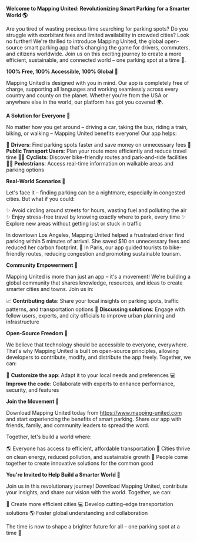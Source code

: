 **Welcome to Mapping United: Revolutionizing Smart Parking for a Smarter World 🌎**

Are you tired of wasting precious time searching for parking spots? Do you struggle with exorbitant fees and limited availability in crowded cities? Look no further! We're thrilled to introduce Mapping United, the global open-source smart parking app that's changing the game for drivers, commuters, and citizens worldwide. Join us on this exciting journey to create a more efficient, sustainable, and connected world – one parking spot at a time 🚗.

**100% Free, 100% Accessible, 100% Global 🌟**

Mapping United is designed with you in mind. Our app is completely free of charge, supporting all languages and working seamlessly across every country and county on the planet. Whether you're from the USA or anywhere else in the world, our platform has got you covered 🌍.

**A Solution for Everyone 🤝**

No matter how you get around – driving a car, taking the bus, riding a train, biking, or walking – Mapping United benefits everyone! Our app helps:

🚗 **Drivers**: Find parking spots faster and save money on unnecessary fees
💨 **Public Transport Users**: Plan your route more efficiently and reduce travel time
🚴‍♂️ **Cyclists**: Discover bike-friendly routes and park-and-ride facilities
🚶‍♀️ **Pedestrians**: Access real-time information on walkable areas and parking options

**Real-World Scenarios 🌆**

Let's face it – finding parking can be a nightmare, especially in congested cities. But what if you could:

✨ Avoid circling around streets for hours, wasting fuel and polluting the air
✨ Enjoy stress-free travel by knowing exactly where to park, every time
✨ Explore new areas without getting lost or stuck in traffic

In downtown Los Angeles, Mapping United helped a frustrated driver find parking within 5 minutes of arrival. She saved $10 on unnecessary fees and reduced her carbon footprint. 🌴 In Paris, our app guided tourists to bike-friendly routes, reducing congestion and promoting sustainable tourism.

**Community Empowerment 🤝**

Mapping United is more than just an app – it's a movement! We're building a global community that shares knowledge, resources, and ideas to create smarter cities and towns. Join us in:

📈 **Contributing data**: Share your local insights on parking spots, traffic patterns, and transportation options
💬 **Discussing solutions**: Engage with fellow users, experts, and city officials to improve urban planning and infrastructure

**Open-Source Freedom 🚀**

We believe that technology should be accessible to everyone, everywhere. That's why Mapping United is built on open-source principles, allowing developers to contribute, modify, and distribute the app freely. Together, we can:

🌟 **Customize the app**: Adapt it to your local needs and preferences
💻 **Improve the code**: Collaborate with experts to enhance performance, security, and features

**Join the Movement 🎉**

Download Mapping United today from https://www.mapping-united.com and start experiencing the benefits of smart parking. Share our app with friends, family, and community leaders to spread the word.

Together, let's build a world where:

🌎 Everyone has access to efficient, affordable transportation
💚 Cities thrive on clean energy, reduced pollution, and sustainable growth
🌟 People come together to create innovative solutions for the common good

**You're Invited to Help Build a Smarter World 🌟**

Join us in this revolutionary journey! Download Mapping United, contribute your insights, and share our vision with the world. Together, we can:

🚀 Create more efficient cities
💻 Develop cutting-edge transportation solutions
🌎 Foster global understanding and collaboration

The time is now to shape a brighter future for all – one parking spot at a time 💫